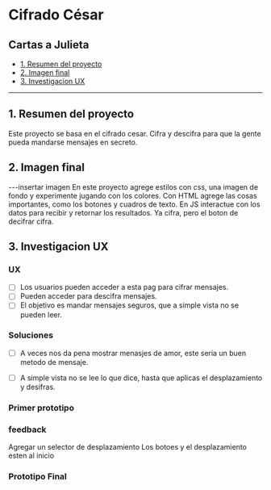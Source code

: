 # Cifrado César

## Cartas a Julieta

* [1. Resumen del proyecto](#1-resumen-del-proyecto)
* [2. Imagen final](#2-imagen-final)
* [3. Investigacion UX](#3-investigacion-ux)


***

## 1. Resumen del proyecto

Este proyecto se basa en el cifrado cesar. Cifra y descifra para que la gente pueda mandarse mensajes en secreto.


## 2. Imagen final
---insertar imagen
En este proyecto agrege estilos con css, una imagen de fondo y experimente jugando con los colores.
Con HTML agrege las cosas importantes, como los botones y cuadros de texto.
En JS interactue con los datos para recibir y retornar los resultados.
Ya cifra, pero el boton de decifrar cifra.

## 3. Investigacion UX

### UX

- [ ] Los usuarios pueden acceder a esta pag para cifrar mensajes.
- [ ] Pueden acceder para descifra mensajes.
- [ ] El objetivo es mandar mensajes seguros, que a simple vista no se pueden leer.

### Soluciones

- [ ] A veces nos da pena mostrar menasjes de amor, este seria un buen metodo de mensaje.
- [ ] A simple vista no se lee lo que dice, hasta que aplicas el desplazamiento y desifras.


### Primer prototipo


### feedback
Agregar un selector de desplazamiento
Los botoes y el desplazamiento esten al inicio


### Prototipo Final
